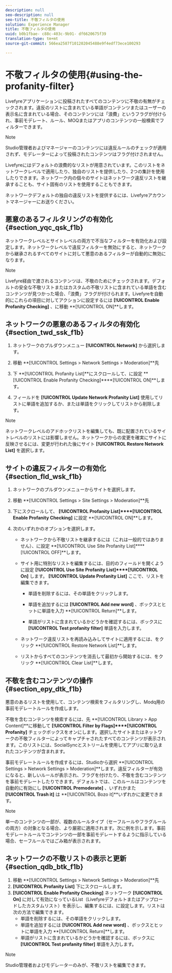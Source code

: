 ```yaml
---
description: null
seo-description: null
seo-title: 不敬フィルタの使用
solution: Experience Manager
title: 不敬フィルタの使用
uuid: b0b1fbae- c88c-403c-9b91- df6620675f39
translation-type: tm+mt
source-git-commit: 566ea2587f101202045488e9f4edf73ece100293

---
```



# 不敬フィルタの使用{#using-the-profanity-filter}

Livefyreアプリケーションに投稿されたすべてのコンテンツに不敬の有無がチェックされます。違反のリストに含まれている単語がコンテンツまたはユーザーの表示名に含まれている場合、そのコンテンツには「浪費」というフラグが付けられ、事前モデレート、ルール、MOQまたはアプリのコンテンツの一般検索でフィルターできます。

>[!NOTE]
>
>Studio管理者およびマネージャーのコンテンツには違反ルールのチェックが適用されず、モデレーターによって投稿されたコンテンツはフラグ付けされません。

Livefyreにはデフォルトの浪費的なリストが用意されています。このリストをネットワークレベルで適用したり、独自のリストを提供したり、2つの集計を使用したりできます。ネットワーク内の個々のサイトはネットワーク違反リストを継承することも、サイト固有のリストを使用することもできます。

ネットワークデフォルトの独自の違反リストを提供するには、Livefyreアカウントマネージャーにお送りください。

## 悪意のあるフィルタリングの有効化 {#section_yqc_qsk_f1b}

ネットワークレベルとサイトレベルの両方で不当なフィルターを有効化および設定します。ネットワークレベルで違反フィルターを無効にすると、ネットワークから継承されるすべてのサイトに対して悪意のあるフィルターが自動的に無効になります。

>[!NOTE]
>
>Livefyre経由で渡されるコンテンツは、不敬のためにチェックされます。デフォルトの安全な不敬リストまたはカスタムの不敬リストに含まれている単語を含むコンテンツが見つかった場合、「浪費」フラグが付けられます。Livefyreを自動的にこれらの項目に対してアクションに設定するには **[!UICONTROL Enable Profanity Checking]** 、に移動 **[!UICONTROL ON]**します。

## ネットワークの悪意のあるフィルタの有効化 {#section_twd_ssk_f1b}

1. ネットワークのプルダウンメニュー **[!UICONTROL Network]** から選択します。
1. 移動 **[!UICONTROL Settings > Network Settings > Moderation]**先
1. 下 **[!UICONTROL Profanity List]**にスクロールして、に設定 **[!UICONTROL Enable Profanity Checking]****[!UICONTROL ON]**します。

1. フィールドを **[!UICONTROL Update Network Profanity List]** 使用してリストに単語を追加するか、または単語をクリックしてリストから削除します。

>[!NOTE]
>
>ネットワークレベルのアドホックリストを編集しても、既に配置されているサイトレベルのリストには影響しません。ネットワークからの変更を確実にサイトに反映させるには、変更が行われた後にサイト **[!UICONTROL Restore Network List]** を選択します。

## サイトの違反フィルターの有効化 {#section_fld_wsk_f1b}

1. ネットワークのプルダウンメニューからサイトを選択します。
1. 移動 **[!UICONTROL Settings > Site Settings > Moderation]**先
1. 下にスクロールして、 **[!UICONTROL Profanity List]****[!UICONTROL Enable Profanity Checking]** に設定 **[!UICONTROL ON]**します。

1. 次のいずれかのオプションを選択します。

   * ネットワークから不敬リストを継承するには（これは一般的ではありません）、に設定 **[!UICONTROL Use Site Profanity List]****[!UICONTROL OFF]**します。

   * サイト用に特別なリストを編集するには、目的のフィールドを開くように設定 **[!UICONTROL Use Site Profanity List]****[!UICONTROL On]** します。 **[!UICONTROL Update Profanity List]** ここで、リストを編集できます。

      * 単語を削除するには、その単語をクリックします。
      * 単語を追加するには **[!UICONTROL Add new word]** 、ボックスとヒットに単語を入力 **[!UICONTROL Return]**します。

      * 単語がリストに含まれているかどうかを確認するには、ボックスに **[!UICONTROL Test profanity filter]** 単語を入力します。
   * ネットワーク違反リストを再読み込みしてサイトに適用するには、をクリック **[!UICONTROL Restore Network List]**します。
   * リストからすべてのコンテンツを消去して最初から開始するには、をクリック **[!UICONTROL Clear List]**します。


## 不敬を含むコンテンツの操作 {#section_epy_dtk_f1b}

悪意のあるリストを使用して、コンテンツ検索をフィルタリングし、Modq用の事前モデレートルールを作成します。

不敬を含むコンテンツを検索するには、先 **[!UICONTROL Library > App Content]**に移動して **[!UICONTROL Filter by Flags]****[!UICONTROL Profanity]** チェックボックスをオンにします。選択したサイトまたはネットワークの不敬フィルターによってキャプチャされたすべてのコンテンツが表示されます。このリストには、SocialSyncとストリームを使用してアプリに取り込まれたコンテンツが含まれます。

事前モデレートルールを作成するには、Studioから選択 **[!UICONTROL Settings > Network Settings > Moderation]**します。違反フィルターが有効になると、新しいルールが表示され、フラグを付けたり、不敬を含むコンテンツを事前モデレートしたりできます。デフォルトでは、このルールはコンテンツを自動的に有効にし **[!UICONTROL Premoderate]** 、いずれかまた **[!UICONTROL Trash it]** は **[!UICONTROL Bozo it]**いずれかに変更できます。

>[!NOTE]
>
>単一のコンテンツの一部が、複数のルールタイプ（セーフルールやフラグルールの両方）の対象となる場合、より厳密に適用されます。次に例を示します。事前モデレートルールでコンテンツの一部を事前モデレートするように指示している場合、セーフルールではごみ箱が表示されます。

## ネットワークの不敬リストの表示と更新 {#section_qdb_btk_f1b}

1. 移動 **[!UICONTROL Settings > Network Settings > Moderation]**先
1. **[!UICONTROL Profanity List]** 下にスクロールします。
1. **[!UICONTROL Enable Profanity Checking]** ネットワーク **[!UICONTROL On]** に対して有効になっているList（Livefyreデフォルトまたはアップロードしたカスタムリスト）を表示し、編集するには、に設定します。リストは次の方法で編集できます。
   * 単語を削除するには、その単語をクリックします。
   * 単語を追加するには **[!UICONTROL Add new word]** 、ボックスとヒットに単語を入力 **[!UICONTROL Return]**します。
   * 単語がリストに含まれているかどうかを確認するには、ボックスに **[!UICONTROL Test profanity filter]** 単語を入力します。

>[!NOTE]
>
>Studio管理者およびモデレーターのみが、不敬リストを編集できます。

